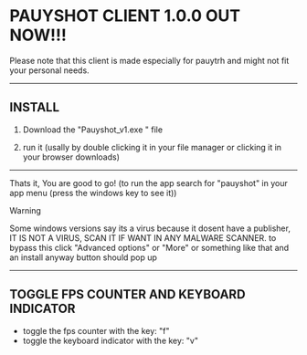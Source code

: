 # PAUYSHOT CLIENT 1.0.0 OUT NOW!!!
 

Please note that this client is made especially for pauytrh and might not fit your personal needs.
 

---
 

## INSTALL
 

1.  Download the "Pauyshot_v1.exe " file
   
2.  run it (usally by double clicking it in your file manager or clicking it in your browser downloads)

---
 
Thats it, You are good to go! (to run the app search for "pauyshot" in your app menu (press the windows key to see it))

> [!WARNING]  
> Some windows versions say its a virus because it dosent have a publisher, IT IS NOT A VIRUS, SCAN IT IF WANT IN ANY MALWARE SCANNER. to bypass this click "Advanced options"  or "More" or something like that and an install anyway button should pop up

---

## TOGGLE FPS COUNTER AND KEYBOARD INDICATOR

- toggle the fps counter with the key: "f"
- toggle the keyboard indicator with the key: "v"

